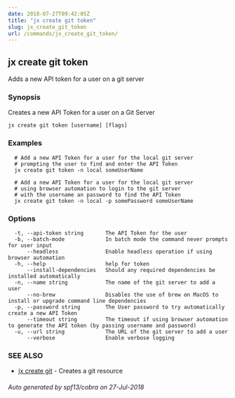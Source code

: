 ```yaml
---
date: 2018-07-27T09:42:05Z
title: "jx create git token"
slug: jx_create_git_token
url: /commands/jx_create_git_token/
---
```

## jx create git token

Adds a new API token for a user on a git server

### Synopsis

Creates a new API Token for a user on a Git Server

```
jx create git token [username] [flags]
```

### Examples

```
  # Add a new API Token for a user for the local git server
  # prompting the user to find and enter the API Token
  jx create git token -n local someUserName
  
  # Add a new API Token for a user for the local git server
  # using browser automation to login to the git server
  # with the username an password to find the API Token
  jx create git token -n local -p somePassword someUserName
```

### Options

```
  -t, --api-token string       The API Token for the user
  -b, --batch-mode             In batch mode the command never prompts for user input
      --headless               Enable headless operation if using browser automation
  -h, --help                   help for token
      --install-dependencies   Should any required dependencies be installed automatically
  -n, --name string            The name of the git server to add a user
      --no-brew                Disables the use of brew on MacOS to install or upgrade command line dependencies
  -p, --password string        The User password to try automatically create a new API Token
      --timeout string         The timeout if using browser automation to generate the API token (by passing username and password)
  -u, --url string             The URL of the git server to add a user
      --verbose                Enable verbose logging
```

### SEE ALSO

* [jx create git](/commands/jx_create_git/)	 - Creates a git resource

###### Auto generated by spf13/cobra on 27-Jul-2018
